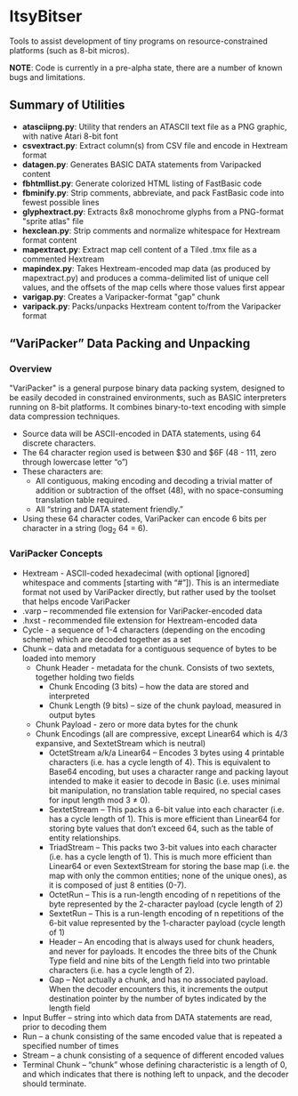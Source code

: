 # ItsyBitser
Tools to assist development of tiny programs on resource-constrained platforms (such as 8-bit micros).

**NOTE**: Code is currently in a pre-alpha state, there are a number of known bugs and limitations.

## Summary of Utilities
* **atasciipng.py**: Utility that renders an ATASCII text file as a PNG graphic, with native Atari 8-bit font
* **csvextract.py**: Extract column(s) from CSV file and encode in Hextream format
* **datagen.py**: Generates BASIC DATA statements from Varipacked content
* **fbhtmllist.py**: Generate colorized HTML listing of FastBasic code
* **fbminify.py**: Strip comments, abbreviate, and pack FastBasic code into fewest possible lines
* **glyphextract.py**: Extracts 8x8 monochrome glyphs from a PNG-format "sprite atlas" file
* **hexclean.py**: Strip comments and normalize whitespace for Hextream format content
* **mapextract.py**: Extract map cell content of a Tiled .tmx file as a commented Hextream
* **mapindex.py**: Takes Hextream-encoded map data (as produced by mapextract.py) and produces a comma-delimited list of unique cell values, and the offsets of the map cells where those values first appear
* **varigap.py**: Creates a Varipacker-format "gap" chunk
* **varipack.py**: Packs/unpacks Hextream content to/from the Varipacker format

## “VariPacker” Data Packing and Unpacking
### Overview
"VariPacker" is a general purpose binary data packing system, designed to be easily decoded in constrained environments, such as BASIC interpreters running on 8-bit platforms.  It combines binary-to-text encoding with simple data compression techniques.
* Source data will be ASCII-encoded in DATA statements, using 64 discrete characters.
* The 64 character region used is between $30 and $6F (48 - 111, zero through lowercase letter “o”)
* These characters are:
  * All contiguous, making encoding and decoding a trivial matter of addition or subtraction of the offset (48), with no space-consuming translation table required.
  * All “string and DATA statement friendly.”
* Using these 64 character codes, VariPacker can encode 6 bits per character in a string (log<sub>2</sub> 64 = 6).
### VariPacker Concepts
* Hextream - ASCII-coded hexadecimal (with optional [ignored] whitespace and comments [starting with “#”]).  This is an intermediate format not used by VariPacker directly, but rather used by the toolset that helps encode VariPacker
* .varp – recommended file extension for VariPacker-encoded data
* .hxst - recommended file extension for Hextream-encoded data
* Cycle - a sequence of 1-4 characters (depending on the encoding scheme) which are decoded together as a set
* Chunk – data and metadata for a contiguous sequence of bytes to be loaded into memory
  * Chunk Header - metadata for the chunk.  Consists of two sextets, together holding two fields 
    * Chunk Encoding (3 bits) – how the data are stored and interpreted
    * Chunk Length (9 bits) – size of the chunk payload, measured in output bytes
  * Chunk Payload - zero or more data bytes for the chunk
  * Chunk Encodings  (all are compressive, except Linear64 which is 4/3 expansive, and SextetStream which is neutral)
    * OctetStream a/k/a Linear64 – Encodes 3 bytes using 4 printable characters (i.e. has a cycle length of 4).  This is equivalent to Base64 encoding, but uses a character range and packing layout intended to make it easier to decode in Basic (i.e. uses minimal bit manipulation, no translation table required, no special cases for input length mod 3 ≠ 0).
    * SextetStream – This packs a 6-bit value into each character (i.e. has a cycle length of 1).  This is more efficient than Linear64 for storing byte values that don’t exceed 64, such as the table of entity relationships.
    * TriadStream – This packs two 3-bit values into each character (i.e. has a cycle length of 1).  This is much more efficient than Linear64 or even SextextStream for storing the base map (i.e. the map with only the common entities; none of the unique ones), as it is composed of just 8 entities (0-7).
    * OctetRun – This is a run-length encoding of n repetitions of the byte represented by the 2-character payload (cycle length of 2)
    * SextetRun – This is a run-length encoding of n repetitions of the 6-bit value represented by the 1-character payload (cycle length of 1)
    * Header – An encoding that is always used for chunk headers, and never for payloads.  It encodes the three bits of the Chunk Type field and nine bits of the Length field into two printable characters (i.e. has a cycle length of 2).
    * Gap – Not actually a chunk, and has no associated payload.  When the decoder encounters this, it increments the output destination pointer by the number of bytes indicated by the length field
* Input Buffer – string into which data from DATA statements are read, prior to decoding them
* Run – a chunk consisting of the same encoded value that is repeated a specified number of times
* Stream – a chunk consisting of a sequence of different encoded values
* Terminal Chunk – “chunk” whose defining characteristic is a length of 0, and which indicates that there is nothing left to unpack, and the decoder should terminate.

